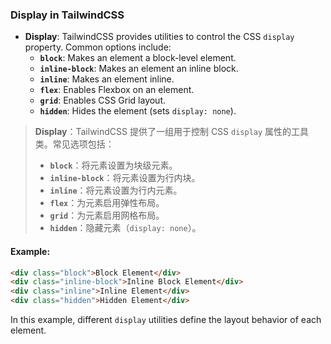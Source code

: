 ### Display in TailwindCSS

- **Display**: TailwindCSS provides utilities to control the CSS `display` property. Common options include:
  - **`block`**: Makes an element a block-level element.
  - **`inline-block`**: Makes an element an inline block.
  - **`inline`**: Makes an element inline.
  - **`flex`**: Enables Flexbox on an element.
  - **`grid`**: Enables CSS Grid layout.
  - **`hidden`**: Hides the element (sets `display: none`).

> **Display**：TailwindCSS 提供了一组用于控制 CSS `display` 属性的工具类。常见选项包括：  
> - **`block`**：将元素设置为块级元素。  
> - **`inline-block`**：将元素设置为行内块。  
> - **`inline`**：将元素设置为行内元素。  
> - **`flex`**：为元素启用弹性布局。  
> - **`grid`**：为元素启用网格布局。  
> - **`hidden`**：隐藏元素（`display: none`）。

#### Example:

```html
<div class="block">Block Element</div>
<div class="inline-block">Inline Block Element</div>
<div class="inline">Inline Element</div>
<div class="hidden">Hidden Element</div>
```

In this example, different `display` utilities define the layout behavior of each element.